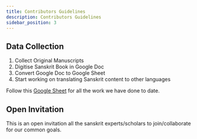 ```yaml
---
title: Contributors Guidelines
description: Contributors Guidelines
sidebar_position: 3
---
```


<!-- @format -->

<!-- # Contributors Guidelines -->

## Data Collection

1. Collect Original Manuscripts
2. Digitise Sanskrit Book in Google Doc
3. Convert Google Doc to Google Sheet
4. Start working on translating Sanskrit content to other languages

Follow this [Google Sheet](https://bit.ly/cfd-library-db) for all the work we have done to date.

## Open Invitation

This is an open invitation all the sanskrit experts/scholars to join/collaborate for our common goals.
